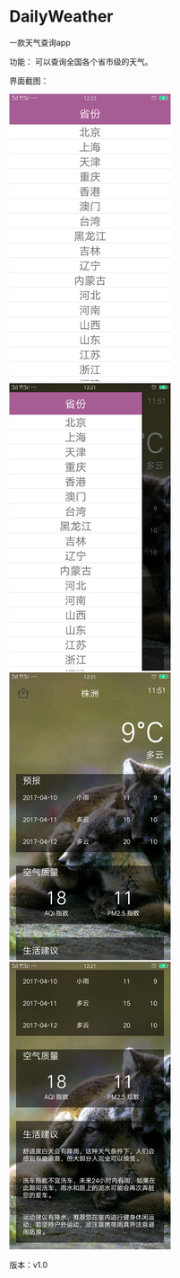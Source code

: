 # DailyWeather
一款天气查询app

功能：
可以查询全国各个省市级的天气。

界面截图：

![城市选择界面](https://raw.githubusercontent.com/hutcwp/img-floder/master/%E6%AF%8F%E6%97%A5%E5%A4%A9%E6%B0%94_%E5%A4%A9%E6%B0%94%E9%80%89%E6%8B%A9.png)
![城市选择界面fragment](https://raw.githubusercontent.com/hutcwp/img-floder/master/%E6%AF%8F%E6%97%A5%E5%A4%A9%E6%B0%94_%E5%A4%A9%E6%B0%94%E9%80%89%E6%8B%A9%E4%BE%A7%E6%BB%91.png)
![天气详情界面](https://raw.githubusercontent.com/hutcwp/img-floder/master/%E6%AF%8F%E6%97%A5%E5%A4%A9%E6%B0%94_%E5%A4%A9%E6%B0%94%E8%AF%A6%E6%83%85%E7%95%8C%E9%9D%A2.png)
![天气详情界面2](https://raw.githubusercontent.com/hutcwp/img-floder/master/%E6%AF%8F%E6%97%A5%E5%A4%A9%E6%B0%94_%E5%A4%A9%E6%B0%94%E8%AF%A6%E6%83%852.png)


版本：v1.0
